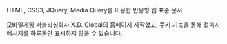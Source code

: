 HTML, CSS3, JQuery, Media Query를 이용한 반응형 웹 표준 문서

모바일게임 퍼블리싱회사 X.D. Global의 홈페이지 제작했고, 쿠키 기능을 통해 접속시 메시지를 하루동안 표시하지 않을 수 있습니다.
